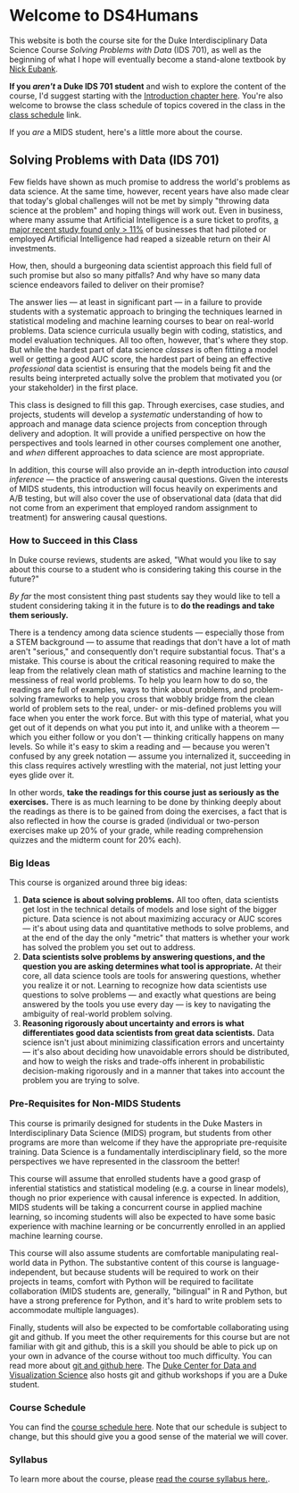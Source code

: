 # Welcome to DS4Humans

This website is both the course site for the Duke Interdisciplinary Data Science Course *Solving Problems with Data* (IDS 701), as well as the beginning of what I hope will eventually become a stand-alone textbook by [Nick Eubank](https://www.nickeubank.com).

**If you *aren't* a Duke IDS 701 student** and wish to explore the content of the course, I'd suggest starting with the [Introduction chapter here](10_introduction/10_solving_problems_with_data). You're also welcome to browse the class schedule of topics covered in the class in the [class schedule](00_class_schedule/class_schedule) link.

If you *are* a MIDS student, here's a little more about the course.

## Solving Problems with Data (IDS 701)

Few fields have shown as much promise to address the world's problems as data science. At the same time, however, recent years have also made clear that today's global challenges will not be met by simply "throwing data science at the problem" and hoping things will work out. Even in business, where many assume that Artificial Intelligence is a sure ticket to profits, [a major recent study found only > 11%](https://www.wired.com/story/companies-rushing-use-ai-few-see-payoff/) of businesses that had piloted or employed Artificial Intelligence had reaped a sizeable return on their AI investments.

How, then, should a burgeoning data scientist approach this field full of such promise but also so many pitfalls? And why have so many data science endeavors failed to deliver on their promise?

The answer lies — at least in significant part — in a failure to provide students with a systematic approach to bringing the techniques learned in statistical modeling and machine learning courses to bear on real-world problems. Data science curricula usually begin with coding, statistics, and model evaluation techniques. All too often, however, that's where they stop. But while the hardest part of data science *classes* is often fitting a model well or getting a good AUC score, the hardest part of being an effective *professional* data scientist is ensuring that the models being fit and the results being interpreted actually solve the problem that motivated you (or your stakeholder) in the first place.

This class is designed to fill this gap. Through exercises, case studies, and projects, students will develop a *systematic* understanding of how to approach and manage data science projects from conception through delivery and adoption. It will provide a unified perspective on how the perspectives and tools learned in other courses complement one another, and *when* different approaches to data science are most appropriate.

In addition, this course will also provide an in-depth introduction into *causal inference* — the practice of answering causal questions. Given the interests of MIDS students, this introduction will focus heavily on experiments and A/B testing, but will also cover the use of observational data (data that did not come from an experiment that employed random assignment to treatment) for answering causal questions.

### How to Succeed in this Class

In Duke course reviews, students are asked, "What would you like to say about this course to a student who is considering taking this course in the future?"

*By far* the most consistent thing past students say they would like to tell a student considering taking it in the future is to **do the readings and take them seriously.**

There is a tendency among data science students — especially those from a STEM background — to assume that readings that don't have a lot of math aren't "serious," and consequently don't require substantial focus. That's a mistake. This course is about the critical reasoning required to make the leap from the relatively clean math of statistics and machine learning to the messiness of real world problems. To help you learn how to do so, the readings are full of examples, ways to think about problems, and problem-solving frameworks to help you cross that wobbly bridge from the clean world of problem sets to the real, under- or mis-defined problems you will face when you enter the work force. But with this type of material, what you get out of it depends on what you put into it, and unlike with a theorem — which you either follow or you don't — thinking critically happens on many levels. So while it's easy to skim a reading and — because you weren't confused by any greek notation — assume you internalized it, succeeding in this class requires actively wrestling with the material, not just letting your eyes glide over it.

In other words, **take the readings for this course just as seriously as the exercises.** There is as much learning to be done by thinking deeply about the readings as there is to be gained from doing the exercises, a fact that is also reflected in how the course is graded (individual or two-person exercises make up 20% of your grade, while reading comprehension quizzes and the midterm count for 20% each).

### Big Ideas

This course is organized around three big ideas:

1. **Data science is about solving problems.** All too often, data scientists get lost in the technical details of models and lose sight of the bigger picture. Data science is not about maximizing accuracy or AUC scores — it's about using data and quantitative methods to solve problems, and at the end of the day the only "metric" that matters is whether your work has solved the problem you set out to address.
2. **Data scientists solve problems by answering questions, and the question you are asking determines what tool is appropriate.** At their core, all data science tools are tools for answering questions, whether you realize it or not. Learning to recognize how data scientists use questions to solve problems — and exactly what questions are being answered by the tools you use every day — is key to navigating the ambiguity of real-world problem solving.
3. **Reasoning rigorously about uncertainty and errors is what differentiates good data scientists from great data scientists.** Data science isn't just about minimizing classification errors and uncertainty — it's also about deciding how unavoidable errors should be distributed, and how to weigh the risks and trade-offs inherent in probabilistic decision-making rigorously and in a manner that takes into account the problem you are trying to solve.

### Pre-Requisites for Non-MIDS Students

This course is primarily designed for students in the Duke Masters in Interdisciplinary Data Science (MIDS) program, but students from other programs are more than welcome if they have the appropriate pre-requisite training. Data Science is a fundamentally interdisciplinary field, so the more perspectives we have represented in the classroom the better!

This course will assume that enrolled students have a good grasp of inferential statistics and statistical modeling (e.g. a course in linear models), though no prior experience with causal inference is expected. In addition, MIDS students will be taking a concurrent course in applied machine learning, so incoming students will also be expected to have some basic experience with machine learning or be concurrently enrolled in an applied machine learning course.

This course will also assume students are comfortable manipulating real-world data in Python. The substantive content of this course is language-independent, but because students will be required to work on their projects in teams, comfort with Python will be required to facilitate collaboration (MIDS students are, generally, "bilingual" in R and Python, but have a strong preference for Python, and it's hard to write problem sets to accommodate multiple languages).

Finally, students will also be expected to be comfortable collaborating using git and github. If you meet the other requirements for this course but are not familiar with git and github, this is a skill you should be able to pick up on your own in advance of the course without too much difficulty. You can read more about [git and github here](https://www.practicaldatascience.org/ids720_specific/exercises/Exercise_git.html). The [Duke Center for Data and Visualization Science](https://library.duke.edu/data) also hosts git and github workshops if you are a Duke student.

### Course Schedule

You can find the [course schedule here](00_class_schedule/class_schedule). Note that our schedule is subject to change, but this should give you a good sense of the material we will cover.

### Syllabus

To learn more about the course, please [read the course syllabus here.](https://github.com/nickeubank/unifyingdatascience/raw/master/syllabus/Syllabus_UnifyingDataScience.pdf).
